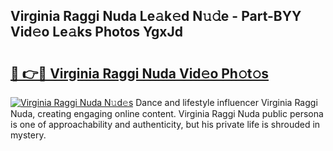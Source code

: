 ## Virginia Raggi Nuda Le𝚊k𝚎d N𝚞𝚍e - Part-BYY Vid𝚎o Le𝚊ks Photos YgxJd

# <h2><a href="http://fbdbm69.evod.top/?m=Virginia+Raggi+Nuda">🔗 👉🔴 Virginia Raggi Nuda Vid𝚎o Ph𝚘t𝚘s</a></h2>

[![Virginia Raggi Nuda N𝚞d𝚎s](https://i.imgur.com/8V9OHl7.gif)](http://fbdbm69.evod.top/?m=Virginia+Raggi+Nuda)
Dance and lifestyle influencer Virginia Raggi Nuda, creating engaging online content. Virginia Raggi Nuda public persona is one of approachability and authenticity, but his private life is shrouded in mystery. 

